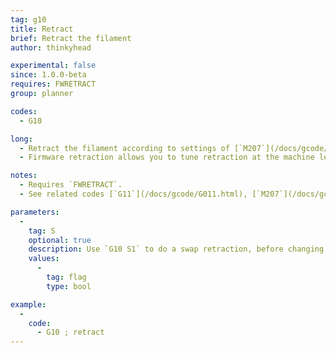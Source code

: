 ```yaml
---
tag: g10
title: Retract
brief: Retract the filament
author: thinkyhead

experimental: false
since: 1.0.0-beta
requires: FWRETRACT
group: planner

codes:
  - G10

long: 
  - Retract the filament according to settings of [`M207`](/docs/gcode/M207.html).
  - Firmware retraction allows you to tune retraction at the machine level and can significantly reduce the size of G-code files.

notes:
  - Requires `FWRETRACT`.
  - See related codes [`G11`](/docs/gcode/G011.html), [`M207`](/docs/gcode/M207.html), [`M208`](/docs/gcode/M208.html), and [`M209`](/docs/gcode/M209.html).

parameters:
  -
    tag: S
    optional: true
    description: Use `G10 S1` to do a swap retraction, before changing extruders. The subsequent `G11` (after tool change) will do a swap recover. (Requires `EXTRUDERS` > 1)
    values:
      -
        tag: flag
        type: bool

example:
  -
    code:
      - G10 ; retract
---
```

